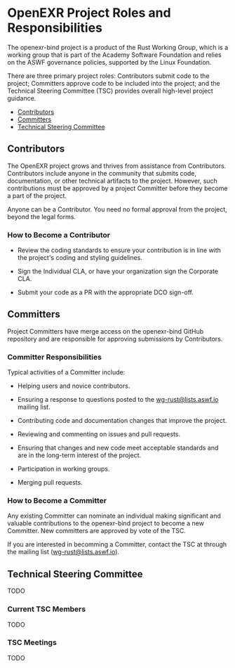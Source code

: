 # OpenEXR Project Roles and Responsibilities

The openexr-bind project is a product of the Rust Working Group,
which is a working group that is part of the Academy Software Foundation
and relies on the ASWF governance policies, supported by the Linux Foundation.

There are three primary project roles: Contributors submit code to the
project; Committers approve code to be included into the project; and
the Technical Steering Committee (TSC) provides overall high-level
project guidance.

- [Contributors](#Contributors)
- [Committers](#Committers)
- [Technical Steering Committee](#Technical-Steering-Committee)

## Contributors

The OpenEXR project grows and thrives from assistance from
Contributors.  Contributors include anyone in the community that
submits code, documentation, or other technical artifacts to the
project. However, such contributions must be approved by a project
Committer before they become a part of the project.

Anyone can be a Contributor. You need no formal approval from the
project, beyond the legal forms.

### How to Become a Contributor

- Review the coding standards to ensure your contribution is in line
  with the project's coding and styling guidelines.

- Sign the Individual CLA, or have your organization sign the Corporate CLA.

- Submit your code as a PR with the appropriate DCO sign-off.

## Committers

Project Committers have merge access on the openexr-bind GitHub repository
and are responsible for approving submissions by Contributors.

### Committer Responsibilities

Typical activities of a Committer include:

- Helping users and novice contributors.

- Ensuring a response to questions posted to the
  wg-rust@lists.aswf.io mailing list.

- Contributing code and documentation changes that improve the
  project.

- Reviewing and commenting on issues and pull requests.

- Ensuring that changes and new code meet acceptable standards and are
  in the long-term interest of the project.

- Participation in working groups.

- Merging pull requests.

### How to Become a Committer

Any existing Committer can nominate an individual making significant
and valuable contributions to the openexr-bind project to become a new
Committer.  New committers are approved by vote of the TSC.

If you are interested in becomming a Committer, contact the TSC at
through the mailing list (wg-rust@lists.aswf.io).

## Technical Steering Committee

TODO

### Current TSC Members

TODO

### TSC Meetings

TODO

